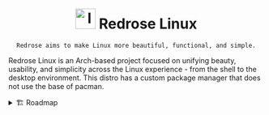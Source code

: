 <h1 align="center">
  <img width="40" height="40" src="https://github.com/user-attachments/assets/0b917dc4-5b9f-412e-a244-e8ec0eb58c1a" alt="logo" />
  Redrose Linux
</h1>
<p align="center">
  <code>Redrose aims to make Linux more beautiful, functional, and simple.</code>
</p>

Redrose Linux is an Arch-based project focused on unifying beauty, usability, and simplicity across the Linux experience - from the shell to the desktop environment. This distro has a custom package manager that does not use the base of pacman.
<details> <summary>
  🏗️ Roadmap
</summary>

- ✅ Crust - our interactive Linux shell, currently wrapping around Bash
  - `yay -S crust-git`
  - `pip install crust-shell` / to install globally: `--break-system-packages` 
- 🏗️ Ostre - the replacement of Bash in Crust
  - [ ] never require shift
  - [ ] syntax like: .p instead of |
-  🏗️ i4 - a DE on top of i3
    - [ ] settings app
      - [x] modifier set
      - [ ] displays
      - [x] network
      - [x] disks overview
      - [x] wallpaper 
    - [ ] lock screen
    - [ ] widgets
- ✅ Umbrella - intelligent corrections like what package to install to fix an issue
  - [x] autocorrect package
  - [x] package not found - suggest install command 
- 🏗️ Car - the replacement of pacman in Redrose (will support pacman repos through conversion, not makepkg)
  - https://redroselinux.github.io/car-package-viewer
  - [x] basic features
  - [x] mirrors
  - [ ] threading for speeeed
  - [ ] all important packages included
    - build gcc
    - build coreutils
  - [ ] stable (Redrose Flower), rolling (Redrose Tree)
  - [ ] integrate as main pm for the archiso profile (somehow?)
  - [x] package repro
- 🏗️ RedRepro - a tool for more advanced system repro
  - [ ] integrate with car repro
  - [ ] other package managers
  - [ ] configs
  - [ ] browser data 
- 🏗️ Redrose Linux - an Arch-based Linux distro using our projects
  - [ ] use crust
  - [ ] use car
  - [ ] use umbrella
  - [ ] calamares installer
  - [x] graphical interface in live
